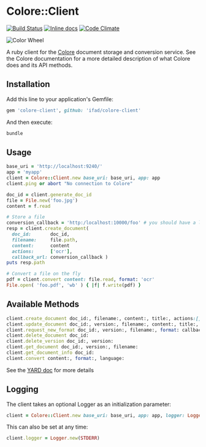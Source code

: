 # Colore::Client

[![Build Status](https://travis-ci.org/ifad/colore-client.svg)](https://travis-ci.org/ifad/colore-client)
[![Inline docs](http://inch-ci.org/github/ifad/colore-client.svg?branch=master)](http://inch-ci.org/github/ifad/colore-client)
[![Code Climate](https://codeclimate.com/github/ifad/colore-client/badges/gpa.svg)](https://codeclimate.com/github/ifad/colore-client)

![Color Wheel](http://upload.wikimedia.org/wikipedia/commons/thumb/3/38/BYR_color_wheel.svg/480px-BYR_color_wheel.svg.png)

A ruby client for the [Colore](http://github.com/ifad/colore) document storage
and conversion service. See the Colore documentation for a more detailed
description of what Colore does and its API methods.

## Installation

Add this line to your application's Gemfile:

```ruby
gem 'colore-client', github: 'ifad/colore-client'
```

And then execute:

```ruby
bundle
```


## Usage

```ruby
base_uri = 'http://localhost:9240/'
app = 'myapp'
client = Colore::Client.new base_uri: base_uri, app: app
client.ping or abort "No connection to Colore"

doc_id = client.generate_doc_id
file = File.new('foo.jpg')
content = f.read

# Store a file
conversion_callback = 'http:/localhost:10000/foo' # you should have a listener on this port
resp = client.create_document(
  doc_id:       doc_id,
  filename:     file.path,
  content:      content
  actions:      ['ocr'],
  callback_url: conversion_callback )
puts resp.path

# Convert a file on the fly
pdf = client.convert content: file.read, format: 'ocr'
File.open( 'foo.pdf', 'wb' ) { |f| f.write(pdf) }
```


## Available Methods

```ruby
client.create_document doc_id:, filename:, content:, title:, actions:[], callback_url
client.update_document doc_id:, version:, filename:, content:, title:, actions:[], callback_url:
client.request_new_format doc_id:, version:, filename:, format: callback_url:
client.delete_document doc_id:
client.delete_version doc_id:, version:
client.get_document doc_id:, version:, filename:
client.get_document_info doc_id:
client.convert content:, format:, language:
```

See the [YARD doc](http://www.rubydoc.info/github/ifad/colore-client) for more details


## Logging

The client takes an optional Logger as an initialization parameter:

```ruby
client = Colore::Client.new base_uri: base_uri, app: app, logger: Logger.new(STDOUT)
```

This can also be set at any time:

```ruby
client.logger = Logger.new(STDERR)
```
